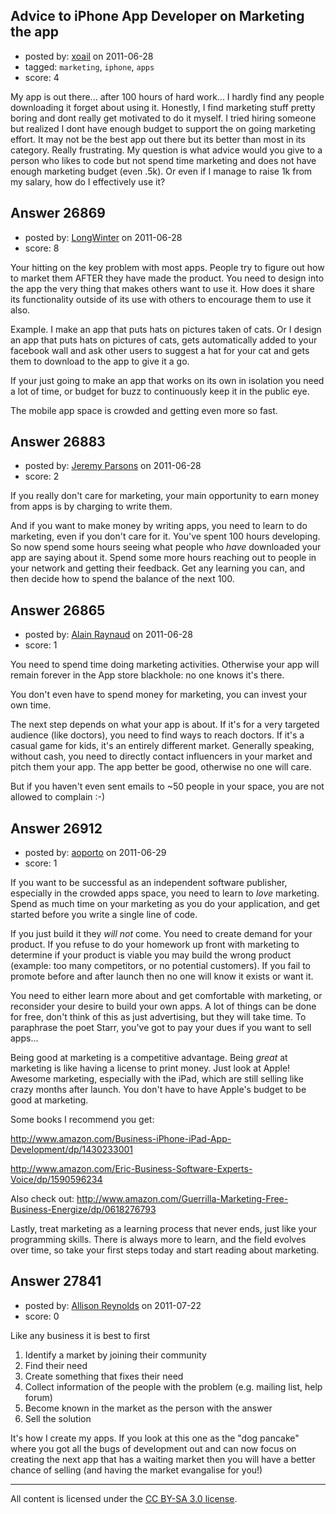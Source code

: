 ## Advice to iPhone App Developer on Marketing the app

- posted by: [xoail](https://stackexchange.com/users/-1/10811-xoail) on 2011-06-28
- tagged: `marketing`, `iphone`, `apps`
- score: 4

My app is out there... after 100 hours of hard work... I hardly find any people downloading it forget about using it. Honestly, I find marketing stuff pretty boring and dont really get motivated to do it myself. I tried hiring someone but realized I dont have enough budget to support the on going marketing effort. It may not be the best app out there but its better than most in its category. Really frustrating. My question is what advice would you give to a person who likes to code but not spend time marketing and does not have enough marketing budget (even .5k). Or even if I manage to raise 1k from my salary, how do I effectively use it? 


## Answer 26869

- posted by: [LongWinter](https://stackexchange.com/users/-1/8540-longwinter) on 2011-06-28
- score: 8

Your hitting on the key problem with most apps. People try to figure out how to market them AFTER they have made the product. You need to design into the app the very thing that makes others want to use it. How does it share its functionality outside of its use with others to encourage them to use it also.

Example. I make an app that puts hats on pictures taken of cats. Or I design an app that puts hats on pictures of cats, gets automatically added to your facebook wall and ask other users to suggest a hat for your cat and gets them to download to the app to give it a go.

If your just going to make an app that works on its own in isolation you need a lot of time, or budget for buzz to continuously keep it in the public eye.

The mobile app space is crowded and getting even more so fast. 


## Answer 26883

- posted by: [Jeremy Parsons](https://stackexchange.com/users/-1/4291-jeremy-parsons) on 2011-06-28
- score: 2

If you really don't care for marketing, your main opportunity to earn money from apps is by charging to write them.

And if you want to make money by writing apps, you need to learn to do marketing, even if you don't care for it. You've spent 100 hours developing. So now spend some hours seeing what people who *have* downloaded your app are saying about it. Spend some more hours reaching out to people in your network and getting their feedback. Get any learning you can, and then decide how to spend the balance of the next 100.


## Answer 26865

- posted by: [Alain Raynaud](https://stackexchange.com/users/-1/502-alain-raynaud) on 2011-06-28
- score: 1

You need to spend time doing marketing activities. Otherwise your app will remain forever in the App store blackhole: no one knows it's there.

You don't even have to spend money for marketing, you can invest your own time.

The next step depends on what your app is about. If it's for a very targeted audience (like doctors), you need to find ways to reach doctors. If it's a casual game for kids, it's an entirely different market. Generally speaking, without cash, you need to directly contact influencers in your market and pitch them your app. The app better be good, otherwise no one will care.

But if you haven't even sent emails to ~50 people in your space, you are not allowed to complain :-)


## Answer 26912

- posted by: [aoporto](https://stackexchange.com/users/-1/11579-aoporto) on 2011-06-29
- score: 1

If you want to be successful as an independent software publisher, especially in the crowded apps space, you need to learn to *love* marketing.  Spend as much time on your marketing as you do your application, and get started before you write a single line of code.  

If you just build it they *will not* come.  You need to create demand for your product.  If you refuse to do your homework up front with marketing to determine if your product is viable you may build the wrong product (example: too many competitors, or no potential customers).  If you fail to promote before and after launch then no one will know it exists or want it.  

You need to either learn more about and get comfortable with marketing, or reconsider your desire to build your own apps.  A lot of things can be done for free, don't think of this as just advertising, but they will take time.  To paraphrase the poet Starr, you've got to pay your dues if you want to sell apps...

Being good at marketing is a competitive advantage.  Being *great* at marketing is like having a license to print money.  Just look at Apple!  Awesome marketing, especially with the iPad, which are still selling like crazy months after launch.  You don't have to have Apple's budget to be good at marketing.

Some books I recommend you get:

http://www.amazon.com/Business-iPhone-iPad-App-Development/dp/1430233001

http://www.amazon.com/Eric-Business-Software-Experts-Voice/dp/1590596234

Also check out: http://www.amazon.com/Guerrilla-Marketing-Free-Business-Energize/dp/0618276793

Lastly, treat marketing as a learning process that never ends, just like your programming skills.  There is always more to learn, and the field evolves over time, so take your first steps today and start reading about marketing.


## Answer 27841

- posted by: [Allison Reynolds](https://stackexchange.com/users/-1/12157-allison-reynolds) on 2011-07-22
- score: 0

Like any business it is best to first
1. Identify a market by joining their community
2. Find their need
3. Create something that fixes their need
4. Collect information of the people with the problem (e.g. mailing list, help forum)
5. Become known in the market as the person with the answer
6. Sell the solution

It's how I create my apps. If you look at this one as the "dog pancake" where you got all the bugs of development out and can now focus on creating the next app that has a waiting market then you will have a better chance of selling (and having the market evangalise for you!)



---

All content is licensed under the [CC BY-SA 3.0 license](https://creativecommons.org/licenses/by-sa/3.0/).
